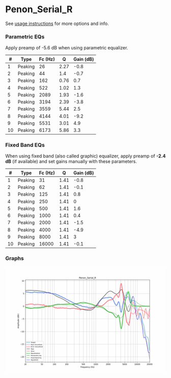 # Penon_Serial_R
See [usage instructions](https://github.com/jaakkopasanen/AutoEq#usage) for more options and info.

### Parametric EQs
Apply preamp of -5.6 dB when using parametric equalizer.

|   # | Type    |   Fc (Hz) |    Q |   Gain (dB) |
|-----|---------|-----------|------|-------------|
|   1 | Peaking |        26 | 2.27 |        -0.8 |
|   2 | Peaking |        44 | 1.4  |        -0.7 |
|   3 | Peaking |       162 | 0.76 |         0.7 |
|   4 | Peaking |       522 | 1.02 |         1.3 |
|   5 | Peaking |      2089 | 1.93 |        -1.6 |
|   6 | Peaking |      3194 | 2.39 |        -3.8 |
|   7 | Peaking |      3559 | 5.44 |         2.5 |
|   8 | Peaking |      4144 | 4.01 |        -9.2 |
|   9 | Peaking |      5531 | 3.01 |         4.9 |
|  10 | Peaking |      6173 | 5.86 |         3.3 |

### Fixed Band EQs
When using fixed band (also called graphic) equalizer, apply preamp of **-2.4 dB** (if available) and set gains manually with these parameters.

|   # | Type    |   Fc (Hz) |    Q |   Gain (dB) |
|-----|---------|-----------|------|-------------|
|   1 | Peaking |        31 | 1.41 |        -0.8 |
|   2 | Peaking |        62 | 1.41 |        -0.1 |
|   3 | Peaking |       125 | 1.41 |         0.8 |
|   4 | Peaking |       250 | 1.41 |         0   |
|   5 | Peaking |       500 | 1.41 |         1.6 |
|   6 | Peaking |      1000 | 1.41 |         0.4 |
|   7 | Peaking |      2000 | 1.41 |        -1.5 |
|   8 | Peaking |      4000 | 1.41 |        -4.9 |
|   9 | Peaking |      8000 | 1.41 |         3   |
|  10 | Peaking |     16000 | 1.41 |        -0.1 |

### Graphs
![](./Penon_Serial_R.png)
